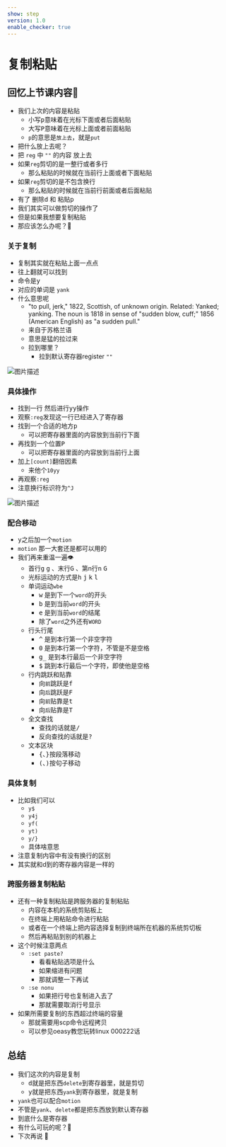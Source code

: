 ```yaml
---
show: step
version: 1.0
enable_checker: true
---
```


# 复制粘贴

## 回忆上节课内容🤔

- 我们上次的内容是粘贴
	- 小写<kbd>p</kbd>意味着在光标下面或者后面粘贴 
	- 大写<kbd>P</kbd>意味着在光标上面或者前面粘贴
	- `p`的意思是`放上去`，就是`put`
- 把什么放上去呢？
- 把 `reg` 中 `""` 的内容 放上去
- 如果`reg`剪切的是一整行或者多行
	- 那么粘贴的时候就在当前行上面或者下面粘贴
- 如果`reg`剪切的是不包含换行
	- 那么粘贴的时候就在当前行前面或者后面粘贴
- 有了 删除<kbd>d</kbd> 和 粘贴<kbd>p</kbd>
- 我们其实可以做剪切的操作了
- 但是如果我想要复制粘贴
- 那应该怎么办呢？🤔

### 关于复制

- 复制其实就在粘贴上面一点点
- 往上翻就可以找到
- 命令是<kbd>y</kbd>
- 对应的单词是 `yank`　
- 什么意思呢
	- "to pull, jerk," 1822, Scottish, of unknown origin. Related: Yanked; yanking. The noun is 1818 in sense of "sudden blow, cuff;" 1856 (American English) as "a sudden pull."
	- 来自于苏格兰语
	- 意思是猛的拉过来
	- 拉到哪里？
		- 拉到默认寄存器register `""`

![图片描述](https://doc.shiyanlou.com/courses/uid1190679-20210131-1612057613329)

### 具体操作

- 找到一行 然后进行<kbd>y</kbd><kbd>y</kbd>操作
- 观察`:reg`发现这一行已经进入了寄存器
- 找到一个合适的地方<kbd>p</kbd>
	- 可以把寄存器里面的内容放到当前行下面
- 再找到一个位置<kbd>P</kbd>
	- 可以把寄存器里面的内容放到当前行上面
- 加上`[count]`翻倍因素 
	- 来他个`10yy`
- 再观察`:reg`
- 注意换行标识符为`^J`

![图片描述](https://doc.shiyanlou.com/courses/uid1190679-20210131-1612059248826)

### 配合移动

- <kbd>y</kbd>之后加一个`motion`
- `motion` 那一大套还是都可以用的
- 我们再来重温一遍👁
	- 首行<kbd>g</kbd> <kbd>g</kbd> 、末行<kbd>G</kbd> 、第n行<kbd>n</kbd> <kbd>G</kbd> 
	- 光标运动的方式是<kbd>h</kbd> <kbd>j</kbd> <kbd>k</kbd> <kbd>l</kbd> 
	- 单词运动`wbe`
		- <kbd>w</kbd> 是到下一个`word`的开头
		- <kbd>b</kbd> 是到当前`word`的开头
		- <kbd>e</kbd> 是到当前`word`的结尾
		- 除了`word`之外还有`WORD`
	- 行头行尾
		- <kbd>^</kbd> 是到本行第一个非空字符
		- <kbd>0</kbd> 是到本行第一个字符，不管是不是空格
		- <kbd>g</kbd><kbd>_</kbd> 是到本行最后一个非空字符
		- <kbd>$</kbd> 跳到本行最后一个字符，即使他是空格
	- 行内跳跃和贴靠
	    - 向`前`跳跃是<kbd>f</kbd>
	    - 向`后`跳跃是<kbd>F</kbd>
	    - 向`前`贴靠是<kbd>t</kbd>
	    - 向`后`贴靠是<kbd>T</kbd>
	- 全文查找
		- 查找的话就是<kbd>/</kbd>
		- 反向查找的话就是<kbd>?</kbd>	
	- 文本区块
		- <kbd>{</kbd>、<kbd>}</kbd>按段落移动
		- <kbd>(</kbd>、<kbd>)</kbd>按句子移动

### 具体复制
- 比如我们可以
	- `y$`
	- `y4j`
	- `yf(`
	- `yt)`
	- `y/}`
	- 具体啥意思
- 注意复制内容中有没有换行的区别
- 其实就和d到的寄存器内容是一样的

### 跨服务器复制粘贴
- 还有一种复制粘贴是跨服务器的复制粘贴
	- 内容在本机的系统剪贴板上
	- 在终端上用粘贴命令进行粘贴
	- 或者在一个终端上把内容选择复制到终端所在机器的系统剪切板
	- 然后再粘贴到别的机器上
- 这个时候注意两点
	- `:set paste?`
		- 看看粘贴选项是什么
		- 如果缩进有问题
		- 那就调整一下再试
	- `:se nonu`
		- 如果把行号也复制进入去了
		- 那就需要取消行号显示
- 如果所需要复制的东西超过终端的容量
	- 那就需要用scp命令远程拷贝
	- 可以参见oeasy教您玩转linux 000222话

## 总结

- 我们这次的内容是复制
	- <kbd>d</kbd>就是把东西`delete`到寄存器里，就是剪切
	- <kbd>y</kbd>就是把东西`yank`到寄存器里，就是复制
- `yank`也可以配合`motion`
- 不管是`yank`、`delete`都是把东西放到默认寄存器
- 到底什么是寄存器
- 有什么可玩的呢？🤔
- 下次再说 👋






